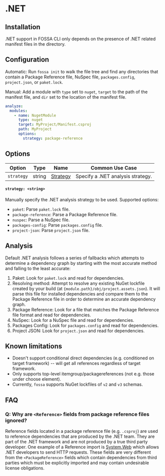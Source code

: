 # .NET

## Installation

.NET support in FOSSA CLI only depends on the presence of .NET related manifest files in the directory.

## Configuration

Automatic: Run `fossa init` to walk the file tree and find any directories that contain a Package Reference file, NuSpec file, `packages.config`, `project.json`, or `paket.lock`.

Manual: Add a module with `type` set to `nuget`, `target` to the path of the manifest file, and `dir` set to the location of the manifest file.

```yaml
analyze:
  modules:
    - name: NugetModule
      type: nuget
      target: MyProject/Manifest.csproj
      path: MyProject
      options:
        strategy: package-reference
```

## Options

| Option     |  Type  | Name                         | Common Use Case                    |
| ---------- | :----: | ---------------------------- | ---------------------------------- |
| `strategy` | string | [Strategy](#strategy-string) | Specify a .NET analysis strategy. |

#### `strategy: <string>`

Manually specify the .NET analysis strategy to be used. Supported options:
- `paket`: Parse `paket.lock` file.
- `package-reference`: Parse a Package Reference file.
- `nuspec`: Parse a NuSpec file.
- `packages-config`: Parse `packages.config` file.
- `project-json`: Parse `project.json` file.

## Analysis

Default .NET analysis follows a series of fallbacks which attempts to determine a dependency graph by starting with the most accurate method and falling to the least accurate:

1. Paket: Look for `paket.lock` and read for dependencies.
2. Resolving method: Attempt to resolve any existing NuGet lockfile created by your build (at `{module.path}/obj/project.assets.json`). It will parse this file for installed dependencies and compare them to the Package Reference file in order to determine an accurate dependency graph.
3. Package Reference: Look for a file that matches the Package Reference file format and read for dependencies.
4. NuSpec: Look for a NuSpec file and read for dependencies.
5. Packages Config: Look for `packages.config` and read for dependencies.
6. Project JSON: Look for `project.json` and read for dependencies.

## Known limitations

- Doesn't support conditional direct dependencies (e.g. conditioned on target framework) -- will get all references regardless of target framework.
- Only supports top-level itemgroup/packagereferences (not e.g. those under choose element).
- Currently, `fossa` supports NuGet lockfiles of `v2` and `v3` schemas.

## FAQ

### Q: Why are `<Reference>` fields from package reference files ignored?

Reference fields located in a package reference file (e.g. `.csproj`) are used to reference dependencies that are produced by the .NET team. They are part of the .NET framework and are not produced by a true third party developer. One example of a Reference import is [System.Web](https://docs.microsoft.com/en-us/dotnet/api/system.web?view=net-5.0) which allows .NET developers to send HTTP requests. These fields are very different from the `<PackageReference>` fields which contain dependencies from third parties which must be explicitly imported and may contain undesirable license obligations.
